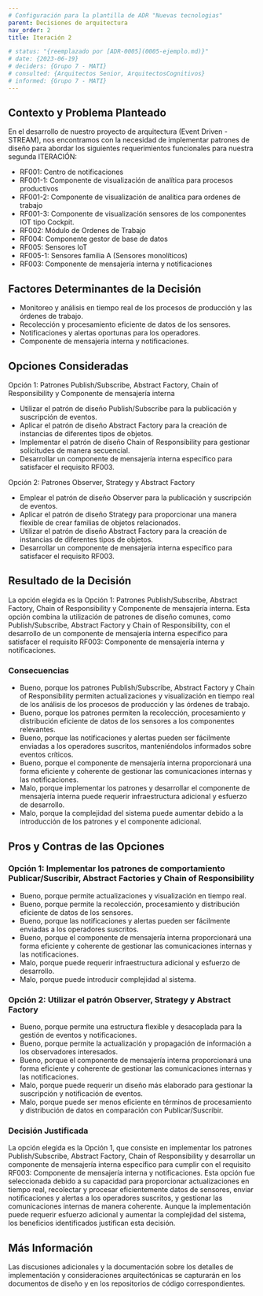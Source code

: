 ```yaml
---
# Configuración para la plantilla de ADR "Nuevas tecnologias"
parent: Decisiones de arquitectura
nav_order: 2
title: Iteración 2

# status: "{reemplazado por [ADR-0005](0005-ejemplo.md)}"
# date: {2023-06-19}
# deciders: {Grupo 7 - MATI}
# consulted: {Arquitectos Senior, ArquitectosCognitivos}
# informed: {Grupo 7 - MATI}
---
```

## Contexto y Problema Planteado

En el desarrollo de nuestro proyecto de arquitectura (Event Driven - STREAM), nos encontramos con la necesidad de implementar patrones de diseño para abordar los siguientes requerimientos funcionales para nuestra segunda ITERACIÓN:

- RF001: Centro de notificaciones
- RF001-1: Componente de visualización de analítica para procesos productivos
- RF001-2: Componente de visualización de analítica para ordenes de trabajo
- RF001-3: Componente de visualización sensores de los componentes IOT tipo Cockpit.
- RF002: Módulo de Ordenes de Trabajo
- RF004: Componente gestor de base de datos
- RF005: Sensores IoT
- RF005-1: Sensores familia A (Sensores monolíticos)
- RF003: Componente de mensajería interna y notificaciones
    

## Factores Determinantes de la Decisión

* Monitoreo y análisis en tiempo real de los procesos de producción y las órdenes de trabajo.
* Recolección y procesamiento eficiente de datos de los sensores.
* Notificaciones y alertas oportunas para los operadores.
* Componente de mensajería interna y notificaciones.


## Opciones Consideradas

Opción 1: Patrones Publish/Subscribe, Abstract Factory, Chain of Responsibility y Componente de mensajería interna

- Utilizar el patrón de diseño Publish/Subscribe para la publicación y suscripción de eventos.
- Aplicar el patrón de diseño Abstract Factory para la creación de instancias de diferentes tipos de objetos.
- Implementar el patrón de diseño Chain of Responsibility para gestionar solicitudes de manera secuencial.
- Desarrollar un componente de mensajería interna específico para satisfacer el requisito RF003.

Opción 2: Patrones Observer, Strategy y Abstract Factory

- Emplear el patrón de diseño Observer para la publicación y suscripción de eventos.
- Aplicar el patrón de diseño Strategy para proporcionar una manera flexible de crear familias de objetos relacionados.
- Utilizar el patrón de diseño Abstract Factory para la creación de instancias de diferentes tipos de objetos.
- Desarrollar un componente de mensajería interna específico para satisfacer el requisito RF003.

## Resultado de la Decisión

La opción elegida es la Opción 1: Patrones Publish/Subscribe, Abstract Factory, Chain of Responsibility y Componente de mensajería interna. Esta opción combina la utilización de patrones de diseño comunes, como Publish/Subscribe, Abstract Factory y Chain of Responsibility, con el desarrollo de un componente de mensajería interna específico para satisfacer el requisito RF003: Componente de mensajería interna y notificaciones.

### Consecuencias

* Bueno, porque los patrones Publish/Subscribe, Abstract Factory y Chain of Responsibility permiten actualizaciones y visualización en tiempo real de los análisis de los procesos de producción y las órdenes de trabajo.
* Bueno, porque los patrones permiten la recolección, procesamiento y distribución eficiente de datos de los sensores a los componentes relevantes.
* Bueno, porque las notificaciones y alertas pueden ser fácilmente enviadas a los operadores suscritos, manteniéndolos informados sobre eventos críticos.
* Bueno, porque el componente de mensajería interna proporcionará una forma eficiente y coherente de gestionar las comunicaciones internas y las notificaciones.
* Malo, porque implementar los patrones y desarrollar el componente de mensajería interna puede requerir infraestructura adicional y esfuerzo de desarrollo.
* Malo, porque la complejidad del sistema puede aumentar debido a la introducción de los patrones y el componente adicional.

## Pros y Contras de las Opciones

### Opción 1: Implementar los patrones de comportamiento Publicar/Suscribir, Abstract Factories y Chain of Responsibility

* Bueno, porque permite actualizaciones y visualización en tiempo real.
* Bueno, porque permite la recolección, procesamiento y distribución eficiente de datos de los sensores.
* Bueno, porque las notificaciones y alertas pueden ser fácilmente enviadas a los operadores suscritos.
* Bueno, porque el componente de mensajería interna proporcionará una forma eficiente y coherente de gestionar las comunicaciones internas y las notificaciones.
* Malo, porque puede requerir infraestructura adicional y esfuerzo de desarrollo.
* Malo, porque puede introducir complejidad al sistema.

### Opción 2: Utilizar el patrón Observer, Strategy y Abstract Factory

* Bueno, porque permite una estructura flexible y desacoplada para la gestión de eventos y notificaciones.
* Bueno, porque permite la actualización y propagación de información a los observadores interesados.
* Bueno, porque el componente de mensajería interna proporcionará una forma eficiente y coherente de gestionar las comunicaciones internas y las notificaciones.
* Malo, porque puede requerir un diseño más elaborado para gestionar la suscripción y notificación de eventos.
* Malo, porque puede ser menos eficiente en términos de procesamiento y distribución de datos en comparación con Publicar/Suscribir.

### Decisión Justificada

La opción elegida es la Opción 1, que consiste en implementar los patrones Publish/Subscribe, Abstract Factory, Chain of Responsibility y desarrollar un componente de mensajería interna específico para cumplir con el requisito RF003: Componente de mensajería interna y notificaciones. Esta opción fue seleccionada debido a su capacidad para proporcionar actualizaciones en tiempo real, recolectar y procesar eficientemente datos de sensores, enviar notificaciones y alertas a los operadores suscritos, y gestionar las comunicaciones internas de manera coherente. Aunque la implementación puede requerir esfuerzo adicional y aumentar la complejidad del sistema, los beneficios identificados justifican esta decisión.

## Más Información

Las discusiones adicionales y la documentación sobre los detalles de implementación y consideraciones arquitectónicas se capturarán en los documentos de diseño y en los repositorios de código correspondientes.
